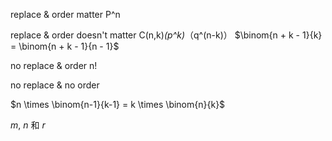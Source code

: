 replace & order matter    P^n

replace & order doesn't matter C(n,k)*(p^k)*（q^(n-k)） $\binom{n + k - 1}{k} = \binom{n + k - 1}{n - 1}$

no replace & order n!

no replace & no order 

$n \times \binom{n-1}{k-1} = k \times \binom{n}{k}$ 

$m$, $n$ 和 $r$
